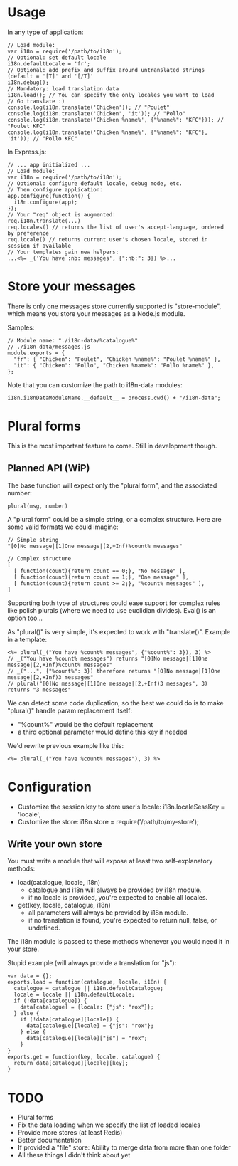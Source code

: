 Usage
=====

In any type of application:

    // Load module:
    var i18n = require('/path/to/i18n');
    // Optional: set default locale
    i18n.defaultLocale = 'fr';
    // Optional: add prefix and suffix around untranslated strings (default = '[T]' and '[/T]'
    i18n.debug();
    // Mandatory: load translation data
    i18n.load(); // You can specify the only locales you want to load
    // Go translate :)
    console.log(i18n.translate('Chicken')); // "Poulet"
    console.log(i18n.translate('Chicken', 'it')); // "Pollo"
    console.log(i18n.translate('Chicken %name%', {"%name%": "KFC"})); // "Poulet KFC"
    console.log(i18n.translate('Chicken %name%', {"%name%": "KFC"}, 'it')); // "Pollo KFC"

In Express.js:

    // ... app initialized ...
    // Load module:
    var i18n = require('/path/to/i18n');
    // Optional: configure default locale, debug mode, etc.
    // Then configure application:
    app.configure(function() {
      i18n.configure(app);
    });
    // Your "req" object is augmented:
    req.i18n.translate(...)
    req.locales() // returns the list of user's accept-language, ordered by preference
    req.locale() // returns current user's chosen locale, stored in session if available
    // Your templates gain new helpers:
    ...<%= _('You have :nb: messages', {":nb:": 3}) %>...

Store your messages
===================

There is only one messages store currently supported is "store-module", which means you store your messages as a Node.js module.

Samples:

    // Module name: "./i18n-data/%catalogue%"
    // ./i18n-data/messages.js
    module.exports = {
      "fr": { "Chicken": "Poulet", "Chicken %name%": "Poulet %name%" },
      "it": { "Chicken": "Pollo", "Chicken %name%": "Pollo %name%" },
    };

Note that you can customize the path to i18n-data modules:

    i18n.i18nDataModuleName.__default__ = process.cwd() + "/i18n-data";

Plural forms
============

This is the most important feature to come. Still in development though.

Planned API (WiP)
-----------------

The base function will expect only the "plural form", and the associated number:

    plural(msg, number)

A "plural form" could be a simple string, or a complex structure.
Here are some valid formats we could imagine:

    // Simple string
    "[0]No message|[1]One message|[2,+Inf)%count% messages"

    // Complex structure
    [
      [ function(count){return count == 0;}, "No message" ],
      [ function(count){return count == 1;}, "One message" ],
      [ function(count){return count >= 2;}, "%count% messages" ],
    ]

Supporting both type of structures could ease support for complex rules like polish plurals (where we need to use euclidian divides). Eval() is an option too...

As "plural()" is very simple, it's expected to work with "translate()". Example in a template:

    <%= plural(_("You have %count% messages", {"%count%": 3}), 3) %>
    // _("You have %count% messages") returns "[0]No message|[1]One message|[2,+Inf)%count% messages"
    // _("...", {"%count%": 3}) therefore returns "[0]No message|[1]One message|[2,+Inf)3 messages"
    // plural("[0]No message|[1]One message|[2,+Inf)3 messages", 3) returns "3 messages"

We can detect some code duplication, so the best we could do is to make "plural()" handle param replacement itself:
* "%count%" would be the default replacement
* a third optional parameter would define this key if needed

We'd rewrite previous example like this:

    <%= plural(_("You have %count% messages"), 3) %>

Configuration
=============

* Customize the session key to store user's locale:
     i18n.localeSessKey = 'locale';
* Customize the store:
     i18n.store = require('/path/to/my-store');

Write your own store
--------------------

You must write a module that will expose at least two self-explanatory methods:
* load(catalogue, locale, i18n)
  * catalogue and i18n will always be provided by i18n module.
  * if no locale is provided, you're expected to enable all locales.
* get(key, locale, catalogue, i18n)
  * all parameters will always be provided by i18n module.
  * if no translation is found, you're expected to return null, false, or undefined.

The i18n module is passed to these methods whenever you would need it in your store.

Stupid example (will always provide a translation for "js"):

    var data = {};
    exports.load = function(catalogue, locale, i18n) {
      catalogue = catalogue || i18n.defaultCatalogue;
      locale = locale || i18n.defaultLocale;
      if (!data[catalogue]) {
        data[catalogue] = {locale: {"js": "rox"}};
      } else {
        if (!data[catalogue][locale]) {
          data[catalogue][locale] = {"js": "rox"};
        } else {
          data[catalogue][locale]["js"] = "rox";
        }
    }
    exports.get = function(key, locale, catalogue) {
      return data[catalogue][locale][key];
    }

TODO
====

* Plural forms
* Fix the data loading when we specify the list of loaded locales
* Provide more stores (at least Redis)
* Better documentation
* If provided a "file" store: Ability to merge data from more than one folder
* All these things I didn't think about yet
